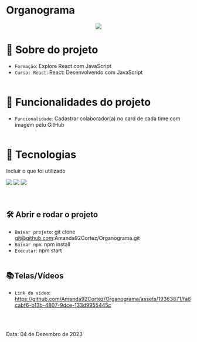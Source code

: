 <h1>Organograma</h1>

<p align="center">
   <img src="http://img.shields.io/static/v1?label=STATUS&message=FINALIZADA&color=RED&style=for-the-badge" #vitrinedev/>
</p>

# :pushpin: Sobre do projeto
- `Formação`: Explore React com JavaScript
- `Curso: React`: React: Desenvolvendo com JavaScript
</br></br>

# :hammer: Funcionalidades do projeto
- `Funcionalidade`: Cadastrar colaborador(a) no card de cada time com imagem pelo GitHub
</br></br>

# :bookmark_tabs: Tecnologias
<p>Incluir o que foi utilizado</p>

<div>
  <img src="https://img.shields.io/badge/HTML-239120?style=for-the-badge&logo=html5&logoColor=white">
  <img src="https://img.shields.io/badge/CSS-239120?&style=for-the-badge&logo=css3&logoColor=white">
  <img src="https://img.shields.io/badge/JavaScript-F7DF1E?style=for-the-badge&logo=javascript&logoColor=black">
</div>
</br></br>

## 🛠️ Abrir e rodar o projeto
- `Baixar projeto`: git clone git@github.com:Amanda92Cortez/Organograma.git
- `Baixar npm`: npm install
- `Executar`: npm start
</br></br>

## 📚Telas/Vídeos
- `Link do vídeo`: https://github.com/Amanda92Cortez/Organograma/assets/19363871/fa6cabf6-b13b-4807-9dce-133d9955445c

</br></br>
<p>Data: 04 de Dezembro de 2023 </p>
